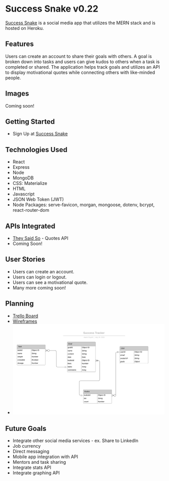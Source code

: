 # Success Snake v0.22
[Success Snake](https://success-snake.herokuapp.com) is a social media app that utilizes the MERN stack and is hosted on Heroku.
## Features
Users can create an account to share their goals with others. A goal is broken down into tasks and users can give kudos to others when a task is completed or shared. The application helps track goals and utilizes an API to display motivational quotes while connecting others with like-minded people.
## Images
Coming soon!
## Getting Started
* Sign Up at [Success Snake](https://success-snake.herokuapp.com)
## Technologies Used
* React
* Express
* Node
* MongoDB
* CSS: Materialize
* HTML
* Javascript
* JSON Web Token (JWT)
* Node Packages: serve-favicon, morgan, mongoose, dotenv, bcrypt, react-router-dom
## APIs Integrated
* [They Said So](https://quotes.rest) - Quotes API
* Coming Soon!
## User Stories
* Users can create an account.
* Users can login or logout.
* Users can see a motivational quote.
* Many more coming soon!
## Planning
* [Trello Board](https://trello.com/b/3Zyw3cIf/success-platform)
* [Wireframes](https://balsamiq.cloud/sah357c/pmggzzy)
* ![Entity Relationship Diagram](./public/img/SuccessTracker.svg)
## Future Goals
* Integrate other social media services - ex. Share to LinkedIn
* Job currency
* Direct messaging
* Mobile app integration with API
* Mentors and task sharing
* Integrate stats API
* Integrate graphing API
